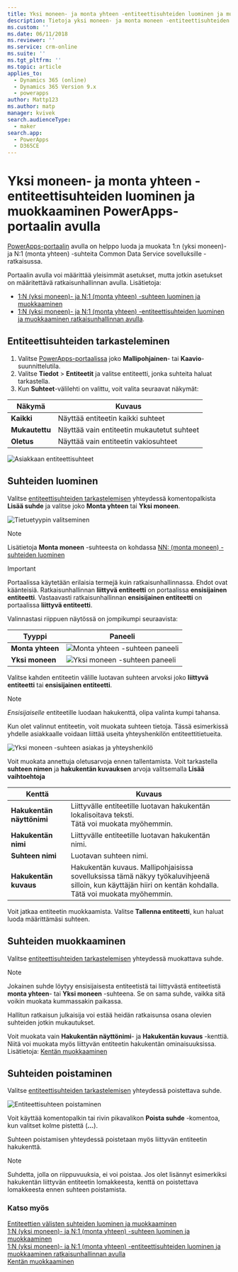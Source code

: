 ```yaml
---
title: Yksi moneen- ja monta yhteen -entiteettisuhteiden luominen ja muokkaaminen PowerApps-portaalin avulla | MicrosoftDocs
description: Tietoja yksi moneen- ja monta moneen -entiteettisuhteiden luomisesta PowerApps-portaalin avulla
ms.custom: ''
ms.date: 06/11/2018
ms.reviewer: ''
ms.service: crm-online
ms.suite: ''
ms.tgt_pltfrm: ''
ms.topic: article
applies_to:
  - Dynamics 365 (online)
  - Dynamics 365 Version 9.x
  - powerapps
author: Mattp123
ms.author: matp
manager: kvivek
search.audienceType:
  - maker
search.app:
  - PowerApps
  - D365CE
---
```

# <a name="create-and-edit-one-to-many-or-many-to-one-entity-relationships-using-powerapps-portal"></a>Yksi moneen- ja monta yhteen -entiteettisuhteiden luominen ja muokkaaminen PowerApps-portaalin avulla

[PowerApps-portaalin](https://web.powerapps.com/?utm_source=padocs&utm_medium=linkinadoc&utm_campaign=referralsfromdoc) avulla on helppo luoda ja muokata 1:n (yksi moneen)- ja N:1 (monta yhteen) -suhteita Common Data Service sovelluksille -ratkaisussa.

Portaalin avulla voi määrittää yleisimmät asetukset, mutta jotkin asetukset on määritettävä ratkaisunhallinnan avulla. Lisätietoja: 
- [1:N (yksi moneen)- ja N:1 (monta yhteen) -suhteen luominen ja muokkaaminen](create-edit-1n-relationships.md)
- [1:N (yksi moneen)- ja N:1 (monta yhteen) -entiteettisuhteiden luominen ja muokkaaminen ratkaisunhallinnan avulla](create-edit-1n-relationships-solution-explorer.md).

## <a name="view-entity-relationships"></a>Entiteettisuhteiden tarkasteleminen

1. Valitse [PowerApps-portaalissa](https://web.powerapps.com/?utm_source=padocs&utm_medium=linkinadoc&utm_campaign=referralsfromdoc) joko **Mallipohjainen**- tai **Kaavio**-suunnittelutila.
2. Valitse **Tiedot** > **Entiteetit** ja valitse entiteetti, jonka suhteita haluat tarkastella.
3. Kun **Suhteet**-välilehti on valittu, voit valita seuraavat näkymät: 

 |Näkymä|Kuvaus|
 |--|--|
 |**Kaikki**| Näyttää entiteetin kaikki suhteet|
 |**Mukautettu**|Näyttää vain entiteetin mukautetut suhteet|
 |**Oletus**|Näyttää vain entiteetin vakiosuhteet|
<!-- TODO: What is the actual difference between All and Default? -->

![Asiakkaan entiteettisuhteet](media/view-account-relationships-portal.png)

## <a name="create-relationships"></a>Suhteiden luominen

Valitse [entiteettisuhteiden tarkastelemisen](#view-entity-relationships) yhteydessä komentopalkista **Lisää suhde** ja valitse joko **Monta yhteen** tai **Yksi moneen**.

![Tietuetyypin valitseminen](media/add-relationship-menu-portal.png)

> [!NOTE]
> Lisätietoja **Monta moneen** -suhteesta on kohdassa [NN: (monta moneen) -suhteiden luominen](create-edit-nn-relationships.md)

<!-- This may change going forward, but this is the way it is now. #2534972 -->
> [!Important]
> Portaalissa käytetään erilaisia termejä kuin ratkaisunhallinnassa. Ehdot ovat käänteisiä. Ratkaisunhallinnan **liittyvä entiteetti** on portaalissa **ensisijainen entiteetti**. Vastaavasti ratkaisunhallinnan **ensisijainen entiteetti** on portaalissa **liittyvä entiteetti**.

Valinnastasi riippuen näytössä on jompikumpi seuraavista:

<!-- These are the correct screenshots from the UI as of 6/11/18 -->
|Tyyppi|Paneeli|
|--|--|
|**Monta yhteen**|![Monta yhteen -suhteen paneeli](media/many-to-one-relationship-panel.png)|
|**Yksi moneen**|![Yksi moneen -suhteen paneeli](media/one-to-many-relationship-panel.png)|

Valitse kahden entiteetin välille luotavan suhteen arvoksi joko **liittyvä entiteetti** tai **ensisijainen entiteetti**. 

> [!NOTE]
> *Ensisijaiselle* entiteetille luodaan hakukenttä, olipa valinta kumpi tahansa.

Kun olet valinnut entiteetin, voit muokata suhteen tietoja. Tässä esimerkissä yhdelle asiakkaalle voidaan liittää useita yhteyshenkilön entiteettitietueita.

<!-- These are the correct screenshots from the UI as of 6/11/18 -->
![Yksi moneen -suhteen asiakas ja yhteyshenkilö](media/One-to-many-account-contact.png)

Voit muokata annettuja oletusarvoja ennen tallentamista. Voit tarkastella **suhteen nimen** ja **hakukentän kuvauksen** arvoja valitsemalla **Lisää vaihtoehtoja**

|Kenttä|Kuvaus|
|--|--|
|**Hakukentän näyttönimi**|Liittyvälle entiteetille luotavan hakukentän lokalisoitava teksti.<br />Tätä voi muokata myöhemmin.|
|**Hakukentän nimi**|Liittyvälle entiteetille luotavan hakukentän nimi.|
|**Suhteen nimi**|Luotavan suhteen nimi.|
|**Hakukentän kuvaus**|Hakukentän kuvaus. Mallipohjaisissa sovelluksissa tämä näkyy työkaluvihjeenä silloin, kun käyttäjän hiiri on kentän kohdalla. <br />Tätä voi muokata myöhemmin.|

Voit jatkaa entiteetin muokkaamista. Valitse **Tallenna entiteetti**, kun haluat luoda määrittämäsi suhteen.

## <a name="edit-relationships"></a>Suhteiden muokkaaminen

Valitse [entiteettisuhteiden tarkastelemisen](#view-entity-relationships) yhteydessä muokattava suhde.

> [!NOTE]
> Jokainen suhde löytyy ensisijaisesta entiteetistä tai liittyvästä entiteetistä **monta yhteen**- tai **Yksi moneen** -suhteena. Se on sama suhde, vaikka sitä voikin muokata kummassakin paikassa.
>
> Hallitun ratkaisun julkaisija voi estää heidän ratkaisunsa osana olevien suhteiden jotkin mukautukset.

Voit muokata vain **Hakukentän näyttönimi**- ja **Hakukentän kuvaus** -kenttiä. Niitä voi muokata myös liittyvän entiteetin hakukentän ominaisuuksissa. Lisätietoja: [Kentän muokkaaminen](create-edit-field-portal.md#edit-a-field)

## <a name="delete-relationships"></a>Suhteiden poistaminen

Valitse [entiteettisuhteiden tarkastelemisen](#view-entity-relationships) yhteydessä poistettava suhde.

![Entiteettisuhteen poistaminen](media/delete-entity-relationship-portal.png)

Voit käyttää komentopalkin tai rivin pikavalikon **Poista suhde** -komentoa, kun valitset kolme pistettä (**...**).

Suhteen poistamisen yhteydessä poistetaan myös liittyvän entiteetin hakukenttä.

> [!NOTE]
> Suhdetta, jolla on riippuvuuksia, ei voi poistaa. Jos olet lisännyt esimerkiksi hakukentän liittyvän entiteetin lomakkeesta, kenttä on poistettava lomakkeesta ennen suhteen poistamista.

### <a name="see-also"></a>Katso myös

[Entiteettien välisten suhteiden luominen ja muokkaaminen](create-edit-entity-relationships.md)<br />
[1:N (yksi moneen)- ja N:1 (monta yhteen) -suhteen luominen ja muokkaaminen](create-edit-1n-relationships.md)<br />
[1:N (yksi moneen)- ja N:1 (monta yhteen) -entiteettisuhteiden luominen ja muokkaaminen ratkaisunhallinnan avulla](create-edit-1n-relationships-solution-explorer.md)<br />
[Kentän muokkaaminen](create-edit-field-portal.md#edit-a-field)
